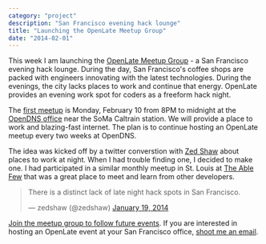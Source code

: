 ```yaml
---
category: "project"
description: "San Francisco evening hack lounge"
title: "Launching the OpenLate Meetup Group"
date: "2014-02-01"
---
```


This week I am launching the [OpenLate Meetup Group](http://meetup.com/openlate) - a San Francisco evening hack lounge. During the day, San Francisco's coffee shops are packed with engineers innovating with the latest technologies. During the evenings, the city lacks places to work and continue that energy. OpenLate provides an evening work spot for coders as a freeform hack night. 

The [first meetup](http://www.meetup.com/OpenLate/events/162946472/) is Monday, February 10 from 8PM to midnight at the [OpenDNS office](http://www.opendns.com/about/contact/) near the SoMa Caltrain station. We will provide a place to work and blazing-fast internet. The plan is to continue hosting an OpenLate meetup every two weeks at OpenDNS. 

The idea was kicked off by a twitter converstion with [Zed Shaw](http://zedshaw.com/#/start) about places to work at night. When I had trouble finding one, I decided to make one. I had participated in a similar monthly meetup in St. Louis at [The Able Few](http://theablefew.com) that was a great place to meet and learn from other developers. 

<blockquote class="twitter-tweet" lang="en"><p>There is a distinct lack of late night hack spots in San Francisco.</p>&mdash; zedshaw (@zedshaw) <a href="https://twitter.com/zedshaw/statuses/424736720995639296">January 19, 2014</a></blockquote>
<script async src="//platform.twitter.com/widgets.js" charset="utf-8"></script>

[Join the meetup group to follow future events](http://meetup.com/openlate). If you are interested in hosting an OpenLate event at your San Francisco office, [shoot me an email](mailto:mail@philipithomas.com).



